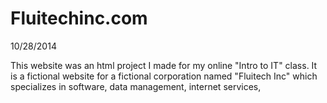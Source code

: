 # Fluitechinc.com
10/28/2014

This website was an html project I made for my online "Intro to IT" class. It is a fictional website for a fictional corporation named "Fluitech Inc" which specializes in software, data management, internet services, 

